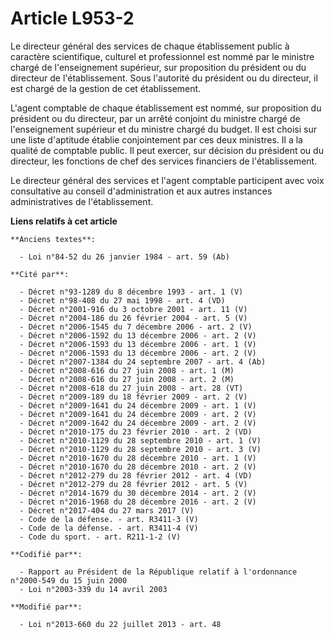 # Article L953-2

Le directeur général des services de chaque établissement public à caractère scientifique, culturel et professionnel est
nommé par le ministre chargé de l'enseignement supérieur, sur proposition du président ou du directeur de l'établissement.
Sous l'autorité du président ou du directeur, il est chargé de la gestion de cet établissement.

L'agent comptable de chaque établissement est nommé, sur proposition du président ou du directeur, par un arrêté conjoint du
ministre chargé de l'enseignement supérieur et du ministre chargé du budget. Il est choisi sur une liste d'aptitude établie
conjointement par ces deux ministres. Il a la qualité de comptable public. Il peut exercer, sur décision du président ou du
directeur, les fonctions de chef des services financiers de l'établissement.

Le directeur général des services et l'agent comptable participent avec voix consultative au conseil d'administration et aux
autres instances administratives de l'établissement.

**Liens relatifs à cet article**

	**Anciens textes**:

	  - Loi n°84-52 du 26 janvier 1984 - art. 59 (Ab)

	**Cité par**:

	  - Décret n°93-1289 du 8 décembre 1993 - art. 1 (V)
	  - Décret n°98-408 du 27 mai 1998 - art. 4 (VD)
	  - Décret n°2001-916 du 3 octobre 2001 - art. 11 (V)
	  - Décret n°2004-186 du 26 février 2004 - art. 5 (V)
	  - Décret n°2006-1545 du 7 décembre 2006 - art. 2 (V)
	  - Décret n°2006-1592 du 13 décembre 2006 - art. 2 (V)
	  - Décret n°2006-1593 du 13 décembre 2006 - art. 1 (V)
	  - Décret n°2006-1593 du 13 décembre 2006 - art. 2 (V)
	  - Décret n°2007-1384 du 24 septembre 2007 - art. 4 (Ab)
	  - Décret n°2008-616 du 27 juin 2008 - art. 1 (M)
	  - Décret n°2008-616 du 27 juin 2008 - art. 2 (M)
	  - Décret n°2008-618 du 27 juin 2008 - art. 28 (VT)
	  - Décret n°2009-189 du 18 février 2009 - art. 2 (V)
	  - Décret n°2009-1641 du 24 décembre 2009 - art. 1 (V)
	  - Décret n°2009-1641 du 24 décembre 2009 - art. 2 (V)
	  - Décret n°2009-1642 du 24 décembre 2009 - art. 2 (V)
	  - Décret n°2010-175 du 23 février 2010 - art. 2 (VD)
	  - Décret n°2010-1129 du 28 septembre 2010 - art. 1 (V)
	  - Décret n°2010-1129 du 28 septembre 2010 - art. 3 (V)
	  - Décret n°2010-1670 du 28 décembre 2010 - art. 1 (V)
	  - Décret n°2010-1670 du 28 décembre 2010 - art. 2 (V)
	  - Décret n°2012-279 du 28 février 2012 - art. 4 (VD)
	  - Décret n°2012-279 du 28 février 2012 - art. 5 (V)
	  - Décret n°2014-1679 du 30 décembre 2014 - art. 2 (V)
	  - Décret n°2016-1968 du 28 décembre 2016 - art. 2 (V)
	  - Décret n°2017-404 du 27 mars 2017 (V)
	  - Code de la défense. - art. R3411-3 (V)
	  - Code de la défense. - art. R3411-4 (V)
	  - Code du sport. - art. R211-1-2 (V)

	**Codifié par**:

	  - Rapport au Président de la République relatif à l'ordonnance n°2000-549 du 15 juin 2000
	  - Loi n°2003-339 du 14 avril 2003

	**Modifié par**:

	  - Loi n°2013-660 du 22 juillet 2013 - art. 48
